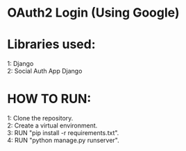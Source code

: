 # OAuth2 Login (Using Google)

# Libraries used:
1: Django<br>
2: Social Auth App Django<br>

# HOW TO RUN:
1: Clone the repository.<br>
2: Create a virtual environment.<br>
3: RUN "pip install -r requirements.txt".<br>
4: RUN "python manage.py runserver".<br>
